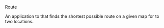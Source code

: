 Route

An application to that finds the shortest possible route on a given map for to two locations.
